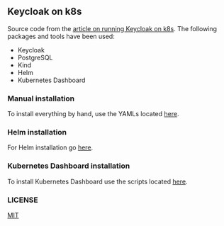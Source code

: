 ## Keycloak on k8s

Source code from the [article on running Keycloak on k8s](https://blog.brakmic.com/keycloak-with-postgresql-on-kubernetes/). The following packages and tools have been used:

* Keycloak
* PostgreSQL
* Kind
* Helm
* Kubernetes Dashboard

### Manual installation

To install everything by hand, use the YAMLs located [here](./deployments/manual/README.md).

### Helm installation

For Helm installation go [here](./deployments/helm/README.md).

### Kubernetes Dashboard installation

To install Kubernetes Dashboard use the scripts located [here](./kube_dashboard/README.md).

### LICENSE
[MIT](LICNSE.md)